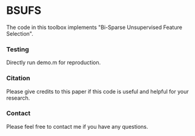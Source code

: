 # BSUFS

The code in this toolbox implements "Bi-Sparse Unsupervised Feature Selection". 


### Testing
Directly run demo.m for reproduction.

### Citation
Please give credits to this paper if this code is useful and helpful for your research.


### Contact 
Please feel free to contact me if you have any questions.

